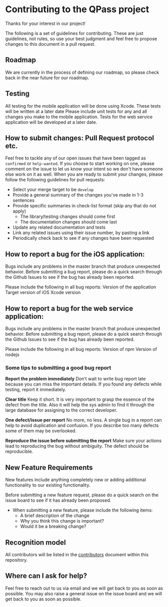 # Contributing to the QPass project

Thanks for your interest in our project!

The following is a set of guidelines for contributing. These are just guidelines, not rules, so use your best judgment and feel free to propose changes to this document in a pull request.

## Roadmap
We are currently in the process of defining our roadmap, so please check back in the near future for our roadmap.

## Testing
All testing for the mobile application will be done using Xcode. These tests will be written at a later date Please include unit tests for any and all changes you make to the mobile application. Tests for the web service application will be developed at a later date.

## How to submit changes: Pull Request protocol etc.
Feel free to tackle any of our open issues that have been tagged as `confirmed` or `help-wanted`. If you choose to start working on one, please comment on the issue to let us know your intent so we don't have someone else work on it as well. When you are ready to submit your changes, please follow the following guidelines for pull requests:

- Select your merge target to be `develop`
- Provide a general summary of the changes you've made in 1-3 sentences
- Provide specific summaries in check-list format (skip any that do not apply)
    - The library/testing changes should come first
    - The documentation changes should come last
- Update any related documentation and tests
- Link any related issues using their issue number, by pasting a link
- Periodically check back to see if any changes have been requested


## How to report a bug for the iOS application:
Bugs include any problems in the master branch that produce unexpected behavior. Before submitting a bug report, please do a quick search through the Github Issues to see if the bug has already been reported.

Please include the following in all bug reports:
Version of the application
Target version of iOS
Xcode version


## How to report a bug for the web service application:
Bugs include any problems in the master branch that produce unexpected behavior. Before submitting a bug report, please do a quick search through the Github Issues to see if the bug has already been reported.

Please include the following in all bug reports:
Version of npm
Version of nodejs

### Some tips to submitting a good bug report
**Report the problem immediately**
Don’t wait to write bug report late because you can miss the important details. If you found any defects while testing, report it immediately.

**Clear title**
Keep it short. It is very important to grasp the essence of the defect from the title. Also it will help the sys admin to find it through the large database for assigning to the correct developer.

**One defect/issue per report**
No more, no less. A single bug in a report can help to avoid duplication and confusion. If you describe too many defects some of them may be overlooked.

**Reproduce the issue before submitting the report**
Make sure your actions lead to reproducing the bug without ambiguity. The defect should be reproducible.

## New Feature Requirements
New features include anything completely new or adding additional functionality to our existing functionality.

Before submitting a new feature request, please do a quick search on the issue board to see if it has already been proposed.

* When submitting a new feature, please include the following items:
	* A brief description of the change
	* Why you think this change is important?
	* Would it be a breaking change?

## Recognition model
All contributors will be listed in the [contributors](https://github.com/HackIllinoisDPass/dapp/blob/master/CONTRIBUTORS.md) document within this repository.

## Where can I ask for help?
Feel free to reach out to us via email and we will get back to you as soon as possible. You may also raise a general issue on the issue board and we will get back to you as soon as possible.